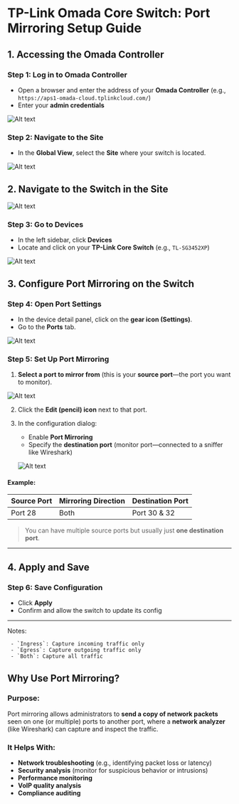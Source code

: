 # TP-Link Omada Core Switch: Port Mirroring Setup Guide

##  1. Accessing the Omada Controller

### Step 1: Log in to Omada Controller
- Open a browser and enter the address of your **Omada Controller** (e.g., `https://aps1-omada-cloud.tplinkcloud.com/`)
- Enter your **admin credentials**

![Alt text](images/Cloud%20account.png)

### Step 2: Navigate to the Site
- In the **Global View**, select the **Site** where your switch is located.

![Alt text](images/Global%20view%20to%20your%20site.png)

##  2. Navigate to the Switch in the Site

![Alt text](images/Site.png)

### Step 3: Go to Devices
- In the left sidebar, click **Devices**
- Locate and click on your **TP-Link Core Switch** (e.g., `TL-SG3452XP`)

![Alt text](images/Devices.png)

##  3. Configure Port Mirroring on the Switch

### Step 4: Open Port Settings
- In the device detail panel, click on the **gear icon (Settings)**.
- Go to the **Ports** tab.

![Alt text](images/Select%20Port.png)

### Step 5: Set Up Port Mirroring

1. **Select a port to mirror from** (this is your **source port**—the port you want to monitor).

![Alt text](images/edit%20port.png)

2. Click the **Edit (pencil) icon** next to that port.
3. In the configuration dialog:
   - Enable **Port Mirroring**
   - Specify the **destination port** (monitor port—connected to a sniffer like Wireshark)

   ![Alt text](images/Mirroring.png)

#### Example:

| Source Port | Mirroring Direction | Destination Port |
|-------------|---------------------|------------------|
| Port 28     | Both                | Port 30 & 32        |

>  You can have multiple source ports but usually just **one destination port**.

---

##  4. Apply and Save

### Step 6: Save Configuration
- Click **Apply**
- Confirm and allow the switch to update its config

---
Notes:

     - `Ingress`: Capture incoming traffic only
     - `Egress`: Capture outgoing traffic only
     - `Both`: Capture all traffic

##  Why Use Port Mirroring?

###  Purpose:
Port mirroring allows administrators to **send a copy of network packets** seen on one (or multiple) ports to another port, where a **network analyzer** (like Wireshark) can capture and inspect the traffic.

###  It Helps With:
- **Network troubleshooting** (e.g., identifying packet loss or latency)
- **Security analysis** (monitor for suspicious behavior or intrusions)
- **Performance monitoring**
- **VoIP quality analysis**
- **Compliance auditing**
